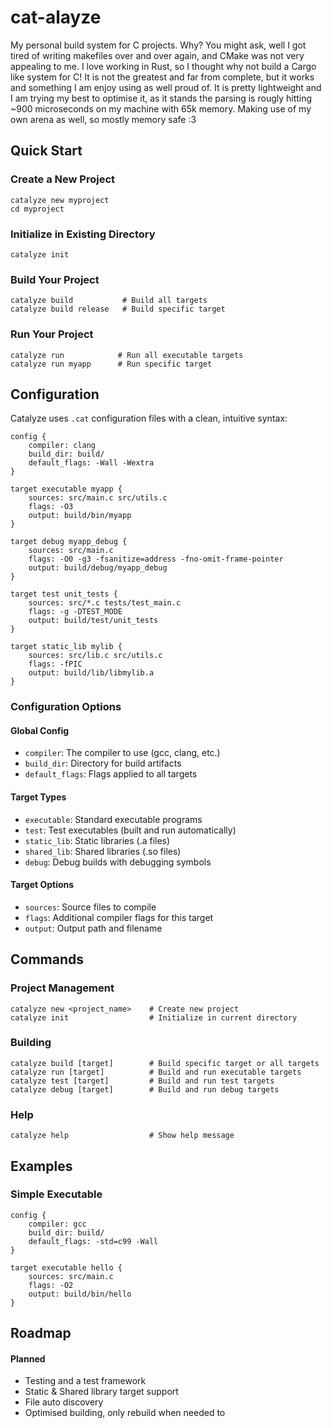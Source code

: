# cat-alayze

My personal build system for C projects. Why? You might ask, well I got tired of writing makefiles over and over again, and CMake was not very appealing to me. I love working in Rust, so I thought why not build a Cargo like system for C! It is not the greatest and far from complete, but it works and something I am enjoy using as well proud of. It is pretty lightweight and I am trying my best to optimise it, as it stands the parsing is rougly hitting ~900 microseconds on my machine with 65k memory. Making use of my own arena as well, so mostly memory safe :3

## Quick Start

### Create a New Project
```shell
catalyze new myproject
cd myproject
```

### Initialize in Existing Directory
```shell
catalyze init
```

### Build Your Project
```shell
catalyze build           # Build all targets
catalyze build release   # Build specific target
```

### Run Your Project
```shell
catalyze run            # Run all executable targets
catalyze run myapp      # Run specific target
```

## Configuration

Catalyze uses `.cat` configuration files with a clean, intuitive syntax:

```
config {
    compiler: clang
    build_dir: build/
    default_flags: -Wall -Wextra
}

target executable myapp {
    sources: src/main.c src/utils.c
    flags: -O3
    output: build/bin/myapp
}

target debug myapp_debug {
	sources: src/main.c
	flags: -O0 -g3 -fsanitize=address -fno-omit-frame-pointer
	output: build/debug/myapp_debug
}

target test unit_tests {
    sources: src/*.c tests/test_main.c
    flags: -g -DTEST_MODE
    output: build/test/unit_tests
}

target static_lib mylib {
    sources: src/lib.c src/utils.c
    flags: -fPIC
    output: build/lib/libmylib.a
}
```

### Configuration Options

#### Global Config
- `compiler`: The compiler to use (gcc, clang, etc.)
- `build_dir`: Directory for build artifacts
- `default_flags`: Flags applied to all targets

#### Target Types
- `executable`: Standard executable programs
- `test`: Test executables (built and run automatically)
- `static_lib`: Static libraries (.a files)
- `shared_lib`: Shared libraries (.so files)
- `debug`: Debug builds with debugging symbols

#### Target Options
- `sources`: Source files to compile
- `flags`: Additional compiler flags for this target
- `output`: Output path and filename

## Commands

### Project Management
```shell
catalyze new <project_name>    # Create new project
catalyze init                  # Initialize in current directory
```

### Building
```shell
catalyze build [target]        # Build specific target or all targets
catalyze run [target]          # Build and run executable targets
catalyze test [target]         # Build and run test targets
catalyze debug [target]        # Build and run debug targets
```

### Help
```shell
catalyze help                  # Show help message
```

## Examples

### Simple Executable
```
config {
    compiler: gcc
    build_dir: build/
    default_flags: -std=c99 -Wall
}

target executable hello {
    sources: src/main.c
    flags: -O2
    output: build/bin/hello
}
```

## Roadmap

#### Planned

- Testing and a test framework
- Static & Shared library target support
- File auto discovery 
- Optimised building, only rebuild when needed to
